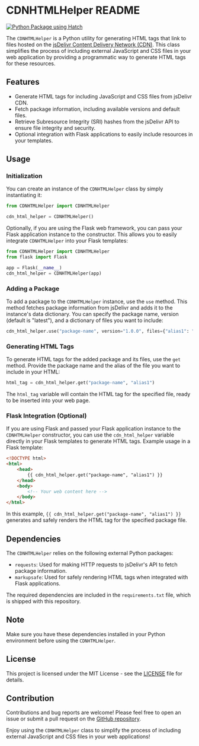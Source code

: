 # CDNHTMLHelper README
[![Python Package using Hatch](https://github.com/dbautz/CDNHTMLHelper/actions/workflows/python-package-hatch.yml/badge.svg)](https://github.com/dbautz/CDNHTMLHelper/actions/workflows/python-package-hatch.yml)

The `CDNHTMLHelper` is a Python utility for generating HTML tags that link to files hosted on the [jsDelivr Content Delivery Network (CDN)](https://www.jsdelivr.com/). This class simplifies the process of including external JavaScript and CSS files in your web application by providing a programmatic way to generate HTML tags for these resources.

## Features

-   Generate HTML tags for including JavaScript and CSS files from jsDelivr CDN.
-   Fetch package information, including available versions and default files.
-   Retrieve Subresource Integrity (SRI) hashes from the jsDelivr API to ensure file integrity and security.
-   Optional integration with Flask applications to easily include resources in your templates.

## Usage

### Initialization

You can create an instance of the `CDNHTMLHelper` class by simply instantiating it:

```python
from CDNHTMLHelper import CDNHTMLHelper

cdn_html_helper = CDNHTMLHelper()
```

Optionally, if you are using the Flask web framework, you can pass your Flask application instance to the constructor. This allows you to easily integrate `CDNHTMLHelper` into your Flask templates:

```python
from CDNHTMLHelper import CDNHTMLHelper
from flask import Flask

app = Flask(__name__)
cdn_html_helper = CDNHTMLHelper(app)
```

### Adding a Package

To add a package to the `CDNHTMLHelper` instance, use the `use` method. This method fetches package information from jsDelivr and adds it to the instance's data dictionary. You can specify the package name, version (default is "latest"), and a dictionary of files you want to include:

```python
cdn_html_helper.use("package-name", version="1.0.0", files={"alias1": "file1.js", "alias2": "file2.css"})
```

### Generating HTML Tags

To generate HTML tags for the added package and its files, use the `get` method. Provide the package name and the alias of the file you want to include in your HTML:

```python
html_tag = cdn_html_helper.get("package-name", "alias1")
```

The `html_tag` variable will contain the HTML tag for the specified file, ready to be inserted into your web page.

### Flask Integration (Optional)

If you are using Flask and passed your Flask application instance to the `CDNHTMLHelper` constructor, you can use the `cdn_html_helper` variable directly in your Flask templates to generate HTML tags. Example usage in a Flask template:

```html
<!DOCTYPE html>
<html>
    <head>
        {{ cdn_html_helper.get("package-name", "alias1") }}
    </head>
    <body>
        <!-- Your web content here -->
    </body>
</html>
```

In this example, `{{ cdn_html_helper.get("package-name", "alias1") }}` generates and safely renders the HTML tag for the specified package file.

## Dependencies

The `CDNHTMLHelper` relies on the following external Python packages:

-   `requests`: Used for making HTTP requests to jsDelivr's API to fetch package information.
-   `markupsafe`: Used for safely rendering HTML tags when integrated with Flask applications.

The required dependencies are included in the `requirements.txt` file, which is shipped with this repository.

## Note

Make sure you have these dependencies installed in your Python environment before using the `CDNHTMLHelper`.

## License

This project is licensed under the MIT License - see the [LICENSE](LICENSE) file for details.

## Contribution

Contributions and bug reports are welcome! Please feel free to open an issue or submit a pull request on the [GitHub repository](https://github.com/your/repository).

Enjoy using the `CDNHTMLHelper` class to simplify the process of including external JavaScript and CSS files in your web applications!
